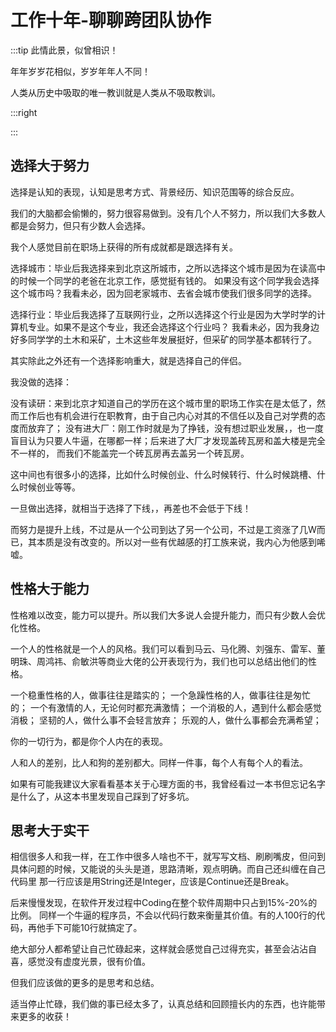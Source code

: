 # 工作十年-聊聊跨团队协作

:::tip 此情此景，似曾相识！

年年岁岁花相似，岁岁年年人不同！

人类从历史中吸取的唯一教训就是人类从不吸取教训。

:::right


:::

## 选择大于努力

选择是认知的表现，认知是思考方式、背景经历、知识范围等的综合反应。

我们的大脑都会偷懒的，努力很容易做到。没有几个人不努力，所以我们大多数人都是会努力，但只有少数人会选择。

我个人感觉目前在职场上获得的所有成就都是跟选择有关。

选择城市：毕业后我选择来到北京这所城市，之所以选择这个城市是因为在读高中的时候一个同学的老爸在北京工作，感觉挺有钱的。
如果没有这个同学我会选择这个城市吗？我看未必，因为回老家城市、去省会城市使我们很多同学的选择。

选择行业：毕业后我选择了互联网行业，之所以选择这个行业是因为大学时学的计算机专业。如果不是这个专业，我还会选择这个行业吗？
我看未必，因为我身边好多同学学的土木和采矿，土木这些年发展挺好，但采矿的同学基本都转行了。
    
其实除此之外还有一个选择影响重大，就是选择自己的伴侣。

我没做的选择：

没有读研：来到北京才知道自己的学历在这个城市里的职场工作实在是太低了，然而工作后也有机会进行在职教育，由于自己内心对其的不信任以及自己对学费的态度而放弃了；
没有进大厂：刚工作时就是为了挣钱，没有想过职业发展，，也一度盲目认为只要人牛逼，在哪都一样；后来进了大厂才发现盖砖瓦房和盖大楼是完全不一样的，
而我们不能盖完一个砖瓦房再去盖另一个砖瓦房。

这中间也有很多小的选择，比如什么时候创业、什么时候转行、什么时候跳槽、什么时候创业等等。

一旦做出选择，就相当于选择了下线，，再差也不会低于下线！

而努力是提升上线，不过是从一个公司到达了另一个公司，不过是工资涨了几W而已，其本质是没有改变的。所以对一些有优越感的打工族来说，我内心为他感到唏嘘。


## 性格大于能力

性格难以改变，能力可以提升。所以我们大多说人会提升能力，而只有少数人会优化性格。

一个人的性格就是一个人的风格。我们可以看到马云、马化腾、刘强东、雷军、董明珠、周鸿祎、俞敏洪等商业大佬的公开表现行为，我们也可以总结出他们的性格。

一个稳重性格的人，做事往往是踏实的；
一个急躁性格的人，做事往往是匆忙的；
一个有激情的人，无论何时都充满激情；
一个消极的人，遇到什么都会感觉消极；
坚韧的人，做什么事不会轻言放弃；
乐观的人，做什么事都会充满希望；


你的一切行为，都是你个人内在的表现。

人和人的差别，比人和狗的差别都大。同样一件事，每个人有每个人的看法。

如果有可能我建议大家看看基本关于心理方面的书，我曾经看过一本书但忘记名字是什么了，从这本书里发现自己踩到了好多坑。



## 思考大于实干

相信很多人和我一样，在工作中很多人啥也不干，就写写文档、刷刷嘴皮，但问到具体问题的时候，又能说的头头是道，思路清晰，观点明确。而自己还纠缠在自己代码里
那一行应该是用String还是Integer，应该是Continue还是Break。

后来慢慢发现，在软件开发过程中Coding在整个软件周期中只占到15%-20%的比例。
同样一个牛逼的程序员，不会以代码行数来衡量其价值。有的人100行的代码，再他手下可能10行就搞定了。

绝大部分人都希望让自己忙碌起来，这样就会感觉自己过得充实，甚至会沾沾自喜，感觉没有虚度光景，很有价值。

但我们应该做的更多的是思考和总结。

适当停止忙碌，我们做的事已经太多了，认真总结和回顾擅长内的东西，也许能带来更多的收获！



